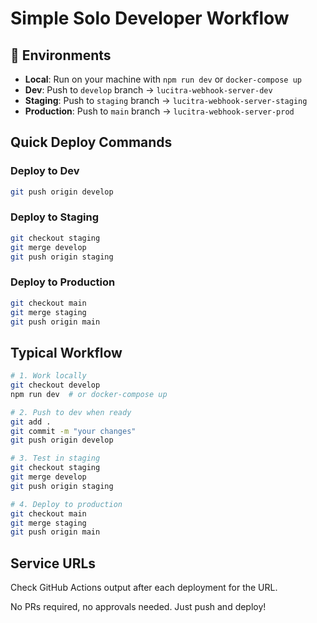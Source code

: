 # Simple Solo Developer Workflow

## 🚀 Environments

- **Local**: Run on your machine with `npm run dev` or `docker-compose up`
- **Dev**: Push to `develop` branch → `lucitra-webhook-server-dev`
- **Staging**: Push to `staging` branch → `lucitra-webhook-server-staging`
- **Production**: Push to `main` branch → `lucitra-webhook-server-prod`

## Quick Deploy Commands

### Deploy to Dev
```bash
git push origin develop
```

### Deploy to Staging
```bash
git checkout staging
git merge develop
git push origin staging
```

### Deploy to Production
```bash
git checkout main
git merge staging
git push origin main
```

## Typical Workflow

```bash
# 1. Work locally
git checkout develop
npm run dev  # or docker-compose up

# 2. Push to dev when ready
git add .
git commit -m "your changes"
git push origin develop

# 3. Test in staging
git checkout staging
git merge develop
git push origin staging

# 4. Deploy to production
git checkout main
git merge staging
git push origin main
```

## Service URLs
Check GitHub Actions output after each deployment for the URL.

No PRs required, no approvals needed. Just push and deploy!